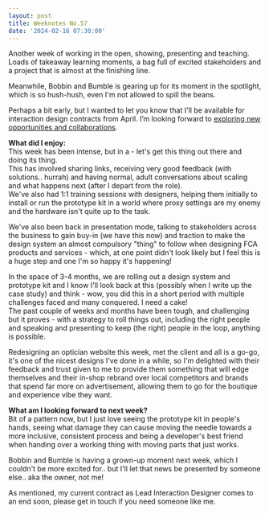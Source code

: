 ```yaml
---
layout: post
title: Weeknotes No.57
date: '2024-02-16 07:30:00'
---
```

Another week of working in the open, showing, presenting and teaching.<br>
Loads of takeaway learning moments, a bag full of excited stakeholders and a project that is almost at the finishing line.

Meanwhile, Bobbin and Bumble is gearing up for its moment in the spotlight, which is so hush-hush, even I'm not allowed to spill the beans. 

Perhaps a bit early, but I wanted to let you know that I'll be available for interaction design contracts from April. I’m looking forward to <a href="/contact.html">exploring new opportunities and collaborations</a>.

<strong>What did I enjoy:</strong><br>
This week has been intense, but in a - let's get this thing out there and doing its thing.<br>
This has involved sharing links, receiving very good feedback (with solutions.. hurrah) and having normal, adult conversations about scaling and what happens next (after I depart from the role).<br>
We've also had 1:1 training sessions with designers, helping them initially to install or run the prototype kit in a world where proxy settings are my enemy and the hardware isn't quite up to the task.

We've also been back in presentation mode, talking to stakeholders across the business to gain buy-in (we have this now) and traction to make the design system an almost compulsory "thing" to follow when designing FCA products and services - which, at one point didn't look likely but I feel this is a huge step and one I'm so happy it's happening!

In the space of 3-4 months, we are rolling out a design system and prototype kit and I know I'll look back at this (possibly when I write up the case study) and think - wow, you did this in a short period with multiple challenges faced and many conquered. I need a cake!<br>
The past couple of weeks and months have been tough, and challenging but it proves - with a strategy to roll things out, including the right people and speaking and presenting to keep (the right) people in the loop, anything is possible.

Redesigning an optician website this week, met the client and all is a go-go, it's one of the nicest designs I've done in a while, so I'm delighted with their feedback and trust given to me to provide them something that will edge themselves and their in-shop rebrand over local competitors and brands that spend far more on advertisement, allowing them to go for the boutique and experience vibe they want. 

<STRONG>What am I looking forward to next week?</strong><br>
Bit of a pattern now, but I just love seeing the prototype kit in people's hands, seeing what damage they can cause moving the needle towards a more inclusive, consistent process and being a developer's best friend when handing over a working thing with moving parts that just works.

Bobbin and Bumble is having a grown-up moment next week, which I couldn't be more excited for.. but I'll let that news be presented by someone else.. aka the owner, not me!

As mentioned, my current contract as Lead Interaction Designer comes to an end soon, please get in touch if you need someone like me.